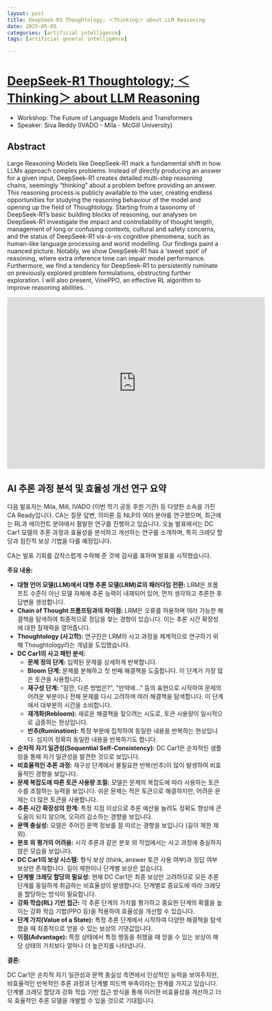 ```yaml
---
layout: post
title: DeepSeek-R1 Thoughtology; ＜Thinking＞ about LLM Reasoning  
date: 2025-05-05
categories: [artificial intelligence]
tags: [artificial general intelligence]

---
```


# [DeepSeek-R1 Thoughtology; ＜Thinking＞ about LLM Reasoning](https://www.youtube.com/watch?v=IeCS6hsnOXs)

* Workshop: The Future of Language Models and Transformers
* Speaker: Siva Reddy (IVADO - Mila - McGill University)


## Abstract

Large Reasoning Models like DeepSeek-R1 mark a fundamental shift in how LLMs approach complex problems. Instead of directly producing an answer for a given input, DeepSeek-R1 creates detailed multi-step reasoning chains, seemingly “thinking” about a problem before providing an answer. This reasoning process is publicly available to the user, creating endless opportunities for studying the reasoning behaviour of the model and opening up the field of Thoughtology. Starting from a taxonomy of DeepSeek-R1’s basic building blocks of reasoning, our analyses on DeepSeek-R1 investigate the impact and controllability of thought length, management of long or confusing contexts, cultural and safety concerns, and the status of DeepSeek-R1 vis-à-vis cognitive phenomena, such as human-like language processing and world modelling. Our findings paint a nuanced picture. Notably, we show DeepSeek-R1 has a ‘sweet spot’ of reasoning, where extra inference time can impair model performance. Furthermore, we find a tendency for DeepSeek-R1 to persistently ruminate on previously explored problem formulations, obstructing further exploration. I will also present, VinePPO, an effective RL algorithm to improve reasoning abilities.

<iframe width="600" height="400" src="https://www.youtube.com/embed/IeCS6hsnOXs?si=C2BVhIpsrLsvxkf9" title="YouTube video player" frameborder="0" allow="accelerometer; autoplay; clipboard-write; encrypted-media; gyroscope; picture-in-picture; web-share" referrerpolicy="strict-origin-when-cross-origin" allowfullscreen></iframe>

## AI 추론 과정 분석 및 효율성 개선 연구 요약

다음 발표자는 Mila, Mill, IVADO (이번 학기 공동 후원 기관) 등 다양한 소속을 가진 CA Ready입니다. CA는 질문 답변, 의미론 등 NLP의 여러 분야를 연구했으며, 최근에는 RL과 에이전트 분야에서 활발한 연구를 진행하고 있습니다. 오늘 발표에서는 DC Car1 모델의 추론 과정과 효율성을 분석하고 개선하는 연구를 소개하며, 특히 크레딧 할당과 점진적 보상 기법을 다룰 예정입니다.

CA는 발표 기회를 갑작스럽게 수락해 준 것에 감사를 표하며 발표를 시작했습니다.

**주요 내용:**

* **대형 언어 모델(LLM)에서 대형 추론 모델(LRM)로의 패러다임 전환:** LRM은 프롬프트 수준이 아닌 모델 자체에 추론 능력이 내재되어 있어, 먼저 생각하고 추론한 후 답변을 생성합니다.
* **Chain of Thought 프롬프팅과의 차이점:** LRM은 오류를 허용하며 여러 가능한 해결책을 탐색하여 최종적으로 정답을 찾는 경향이 있습니다. 이는 추론 시간 확장성에 대한 잠재력을 열어줍니다.
* **Thoughtology (사고학):** 연구진은 LRM의 사고 과정을 체계적으로 연구하기 위해 Thoughtology라는 개념을 도입했습니다.
* **DC Car1의 사고 패턴 분석:**
    * **문제 정의 단계:** 입력된 문제를 상세하게 반복합니다.
    * **Bloom 단계:** 문제를 분해하고 첫 번째 해결책을 도출합니다. 이 단계가 가장 많은 토큰을 사용합니다.
    * **재구성 단계:** "잠깐, 다른 방법은?", "만약에..." 등의 표현으로 시작하여 문제의 어려운 부분이나 전체 문제를 다시 고려하며 여러 해결책을 탐색합니다. 이 단계에서 대부분의 시간을 소비합니다.
    * **재개화(Rebloom):** 새로운 해결책을 찾으려는 시도로, 토큰 사용량이 일시적으로 급증하는 현상입니다.
    * **반추(Rumination):** 특정 부분에 집착하여 동일한 내용을 반복하는 현상입니다. 심지어 정확히 동일한 내용을 반복하기도 합니다.
* **순차적 자기 일관성(Sequential Self-Consistency):** DC Car1은 순차적인 샘플링을 통해 자기 일관성을 발견한 것으로 보입니다.
* **비효율적인 추론 과정:** 재구성 단계에서 불필요한 반복(반추)이 많이 발생하여 비효율적인 경향을 보입니다.
* **문제 복잡도에 따른 토큰 사용량 조절:** 모델은 문제의 복잡도에 따라 사용하는 토큰 수를 조절하는 능력을 보입니다. 쉬운 문제는 적은 토큰으로 해결하지만, 어려운 문제는 더 많은 토큰을 사용합니다.
* **추론 시간 확장성의 한계:** 특정 지점 이상으로 추론 예산을 늘려도 정확도 향상에 큰 도움이 되지 않으며, 오히려 감소하는 경향을 보입니다.
* **문맥 충실성:** 모델은 주어진 문맥 정보를 잘 따르는 경향을 보입니다 (길이 제한 제외).
* **분포 외 평가의 어려움:** 시각 추론과 같은 분포 외 작업에서는 사고 과정에 충실하지 않은 모습을 보입니다.
* **DC Car1의 보상 시스템:** 형식 보상 (think, answer 토큰 사용 여부)과 정답 여부 보상만 존재합니다. 길이 제한이나 단계별 보상은 없습니다.
* **단계별 크레딧 할당의 필요성:** 현재 DC Car1은 최종 보상만 고려하므로 모든 추론 단계를 동일하게 취급하는 비효율성이 발생합니다. 단계별로 중요도에 따라 크레딧을 할당하는 방식이 필요합니다.
* **강화 학습(RL) 기반 접근:** 각 추론 단계의 가치를 평가하고 중요한 단계의 확률을 높이는 강화 학습 기법(PPO 등)을 적용하여 효율성을 개선할 수 있습니다.
* **단계 가치(Value of a State):** 특정 추론 단계에서 시작하여 다양한 해결책을 탐색했을 때 최종적으로 얻을 수 있는 보상의 기댓값입니다.
* **이점(Advantage):** 특정 상태에서 특정 행동을 취했을 때 얻을 수 있는 보상이 해당 상태의 가치보다 얼마나 더 높은지를 나타냅니다.

**결론:**

DC Car1은 순차적 자기 일관성과 문맥 충실성 측면에서 인상적인 능력을 보여주지만, 비효율적인 반복적인 추론 과정과 단계별 피드백 부족이라는 한계를 가지고 있습니다. 단계별 크레딧 할당과 강화 학습 기반 접근 방식을 통해 이러한 비효율성을 개선하고 더욱 효율적인 추론 모델을 개발할 수 있을 것으로 기대됩니다.